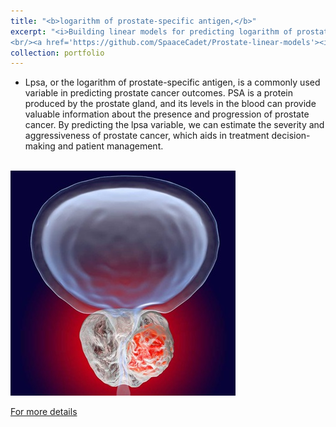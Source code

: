 ```yaml
---
title: "<b>logarithm of prostate-specific antigen,</b>"
excerpt: "<i>Building linear models for predicting logarithm of prostate-specific antigen</i>
<br/><a href='https://github.com/SpaaceCadet/Prostate-linear-models'><img width='500' height='300' src='/images/prostate.jpg'></a>"
collection: portfolio
---
```

- Lpsa, or the logarithm of prostate-specific antigen, is a commonly used variable in predicting prostate cancer outcomes. PSA is a protein produced by the prostate gland, and its levels in the blood can provide valuable information about the presence and progression of prostate cancer. By predicting the lpsa variable, we can estimate the severity and aggressiveness of prostate cancer, which aids in treatment decision-making and patient management.
<br>
<img src='/images/prostate.jpg'></a>
<br>

<a href='https://github.com/SpaaceCadet/Prostate-linear-models'>For more details</a>

